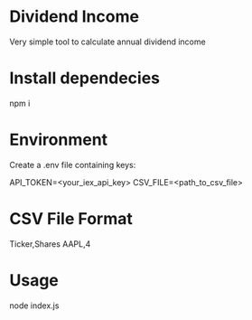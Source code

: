 # Dividend Income

Very simple tool to calculate annual dividend income

# Install dependecies

npm i

# Environment

Create a .env file containing keys:

API_TOKEN=<your_iex_api_key>
CSV_FILE=<path_to_csv_file>

# CSV File Format

Ticker,Shares
AAPL,4

# Usage

node index.js
